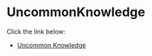 # UncommonKnowledge
Click the link below:
- [Uncommon Knowledge](https://JemmaEagleson.github.io/UncommonKnowledge/UncommonKnowledge.html)
